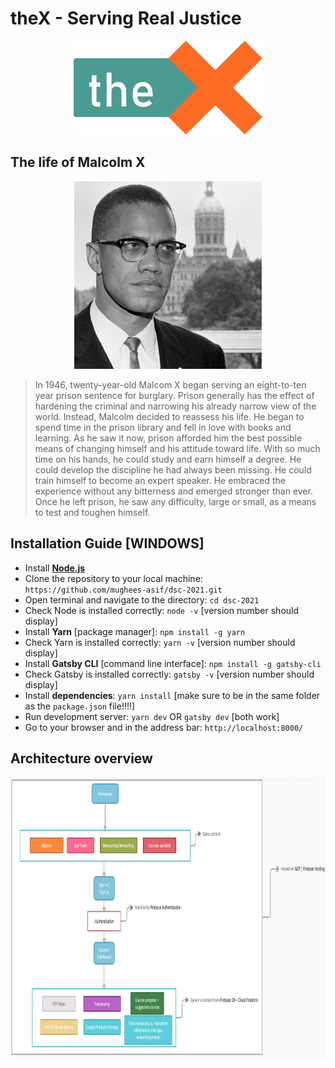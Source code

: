 # theX - Serving Real Justice
<p align="center">
    <img height=150 src="./images/WebsiteLogo.png">
</p>

## The life of Malcolm X
<p align="center">
    <img height=300 src="./images/intro.jpg">
</p>

> In 1946, twenty-year-old Malcom X began serving an eight-to-ten year prison sentence for burglary. Prison generally has the effect of hardening the criminal and narrowing his already narrow view of the world. Instead, Malcolm decided to reassess his life. He began to spend time in the prison library and fell in love with books and learning. As he saw it now, prison afforded him the best possible means of changing himself and his attitude toward life. With so much time on his hands, he could study and earn himself a degree. He could develop the discipline he had always been missing. He could train himself to become an expert speaker. He embraced the experience without any bitterness and emerged stronger than ever. Once he left prison, he saw any difficulty, large or small, as a means to test and toughen himself.

## Installation Guide [WINDOWS]
* Install **[Node.js](https://nodejs.org/en/download/)** 
* Clone the repository to your local machine: `https://github.com/mughees-asif/dsc-2021.git`
* Open terminal and navigate to the directory: `cd dsc-2021`
* Check Node is installed correctly: `node -v` [version number should display]
* Install **Yarn** [package manager]: `npm install -g yarn`
* Check Yarn is installed correctly: `yarn -v` [version number should display]
* Install **Gatsby CLI** [command line interface]: `npm install -g gatsby-cli`
* Check Gatsby is installed correctly: `gatsby -v` [version number should display]
* Install **dependencies**: `yarn install` [make sure to be in the same folder as the `package.json` file!!!!]
* Run development server: `yarn dev` OR `gatsby dev` [both work]
* Go to your browser and in the address bar: `http://localhost:8000/` 

## Architecture overview
<p align="center">
    <img height=450 src="./images/dev_flowchart.png">
</p>